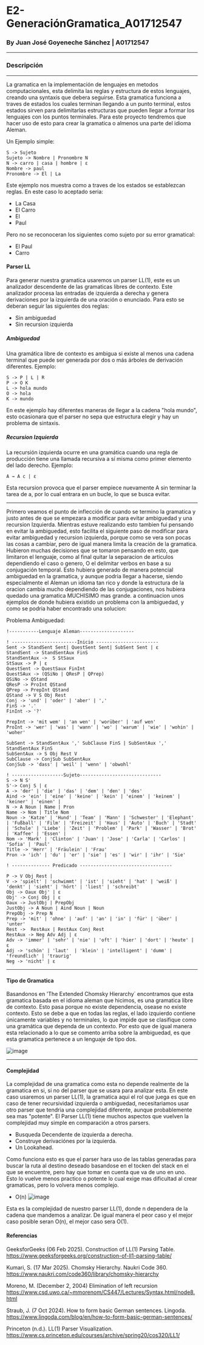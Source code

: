 # E2-GeneraciónGramatica_A01712547
### By Juan José Goyeneche Sánchez | A01712547
---------------------------------------------
### Descripción
--------------------------
La gramatica en la implementación de lenguajes en metodos computacionales, esta delimita las reglas y estructura de estos lenguajes, creando una syntaxis que debera seguirse. Esta gramatica funciona a traves de estados los cuales terminan llegando a un punto terminal, estos estados sirven para delimitarlas estructuras que pueden llegar a formar los lenguajes con los puntos terminales. Para este proyecto tendremos que hacer uso de esto para crear la gramatica o almenos una parte del idioma Aleman.

Un Ejemplo simple:
```
S -> Sujeto
Sujeto -> Nombre | Pronombre N
N -> carro | casa | hombre | ε
Nombre -> paul
Pronombre -> El | La 
```
Este ejemplo nos muestra como a traves de los estados se establezcan reglas.  En este caso lo aceptado seria: 
  * La Casa
  * El Carro
  * El
  * Paul
    
Pero no se reconoceran los siguientes como sujeto por su error gramatical:
  * El Paul
  * Carro 

#### Parser LL
 Para generar nuestra gramatica usaremos un parser LL(1), este es un analizador descendente de las gramaticas libres de contexto. Este analizador procesa las entradas de izquierda a derecha y genera derivaciones por la izquierda de una oración o enunciado. Para esto se deberan seguir las siguientes dos reglas: 
  * Sin ambiguedad
  * Sin recursion izquierda
##### Ambiguedad 
Una gramática libre de contexto es ambigua si existe al menos una cadena terminal que puede ser generada por dos o más árboles de derivación diferentes. 
Ejemplo: 
```
S -> P | L | R
P -> O K
L -> hola mundo
O -> hola
K -> mundo
```
En este ejemplo hay diferentes maneras de llegar a la cadena "hola mundo", esto ocasionara que el parser no sepa que estructura elegir y hay un problema de sintaxis.

##### Recursion Izquierda
La recursión izquierda ocurre en una gramática cuando una regla de producción tiene una llamada recursiva a sí misma como primer elemento del lado derecho.
Ejemplo: 
```
A → A c | ε
```
Esta recursion provoca que el parser empiece nuevamente A sin terminar la tarea de a, por lo cual entrara en un bucle, lo que se busca evitar.

------------------------------
Primero veamos el punto de inflección de cuando se termino la gramatica y justo antes de que se empezara a modificar para evitar ambiguedad y una recursion Izquierda. Mientras estuve realizando esto tambien fui pensando en evitar la ambiguedad, esto facilita el siguiente paso de modificar para evitar ambiguedad y recursion izquierda, porque como se vera son pocas las cosas a cambiar, pero de igual manera limita la creación de la gramatica. Hubieron muchas decisiones que se tomaron pensando en esto, que limitaron el lenguaje, como al final quitar la separacion de articulos dependiendo el caso o genero, O el delimitar verbos en base a su conjugación temporal. Esto hubiera generado de manera potencial ambiguedad en la gramatica, y aunque podria llegar a hacerse, siendo especialmente el Aleman un idioma tan rico y donde la estructura de la oracion cambia mucho dependiendo de las conjugaciones, nos hubiera quedado una gramatica MUCHISIMO mas grande. a continuacion unos ejemplos de donde hubiera existido un problema con la ambiguedad, y como se podria haber encontrado una solucion:

Problema Ambiguedad: 

 ```
 !-----------Lenguaje Aleman--------------------

! ------------------------Inicio -----------------------
Sent -> StandSent Sent| QuestSent Sent| SubSent Sent | ε
StandSent -> StandSentAux FinS
StandSentAux ->  S StSaux
StSaux -> P | ε
QuestSent -> QuestSaux FinInt
QuestSAux -> (QSiNo | QResP | QPrep)
QSiNo -> QStand
QResP -> ProInt QStand
QPrep -> PrepInt QStand
QStand -> V S Obj Rest
Conj -> 'und' | 'oder' | 'aber' | ','
FinS -> '.'
FinInt -> '?'

PrepInt -> 'mit wem' | 'an wen' | 'worüber' | 'auf wen'
ProInt -> 'wer' | 'was' | 'wann' | 'wo' | 'warum' | 'wie' | 'wohin' | 'woher'

SubSent -> StandSentAux ',' SubClause FinS | SubSentAux ',' StandSentAux FinS
SubSentAux -> S Obj Rest V
SubClause -> ConjSub SubSentAux
ConjSub -> 'dass' | 'weil' | 'wenn' | 'obwohl'

! -------------------Sujeto------------------------------
S -> N S'  
S'-> Conj S | ε
A -> 'der' | 'die' | 'das' | 'dem' | 'den' | 'des'
Aind -> 'ein' | 'eine' | 'keine' | 'kein' | 'einem' | 'keinem' | 'keiner' | 'einen' | 
N -> A Noun | Name | Pron
Name -> Nom | Title Nom
Noun -> 'Katze' | 'Hund' | 'Team' | 'Mann' | 'Schwester' | 'Elephant' | 'Fußball' | 'Film' | 'Freizeit' | 'Haus' | 'Auto' | 'Buch' | 'Stadt' | 'Schule' | 'Liebe' | 'Zeit' | 'Problem' | 'Park' | 'Wasser' | 'Brot' | 'Kaffee' | 'Essen' |
Nom -> 'Mark' | 'Clinton' | 'Juan' | 'Jose' | 'Carla' | 'Carlos' | 'Sofia' | 'Paul'
Title -> 'Herr' | 'Fräulein' | 'Frau'
Pron -> 'ich' | 'du' | 'er' | 'sie' | 'es' | 'wir' | 'ihr' | 'Sie'

! -------------- Predicado ----------------------------------

P -> V Obj Rest | 
V -> 'spielt' | 'schwimmt' | 'ist' | 'sieht' | 'hat' | 'weiß' | 'denkt' | 'sieht' | 'hört' | 'liest' | 'schreibt' 
Obj -> Oaux Obj' | ε
Obj' -> Conj Obj | ε
Oaux -> JustObj | PrepObj
JustObj -> A Noun | Aind Noun | Noun
PrepObj -> Prep N
Prep -> 'mit' | 'ohne' | 'auf' | 'an' | 'in' | 'für' | 'über' | 'unter'
Rest ->  RestAux | RestAux Conj Rest
RestAux -> Neg Adv Adj | ε
Adv -> 'immer' | 'sehr' | 'nie' | 'oft' | 'hier' | 'dort' | 'heute' | ε
Adj -> 'schön' | 'laut'  | 'klein' | 'intelligent' | 'dumm' | 'freundlich' | 'traurig'
Neg -> 'nicht' | ε
 ```
-----------------------------------
#### Tipo de Gramatica
Basandonos en 'The Extended Chomsky Hierarchy´ encontramos que esta gramatica basada en el idioma aleman que hicimos, es una gramatica libre de contexto. Esto pasa porque no existe dependencia, osease no existe contexto.  Esto se debe a que en todas las reglas, el lado izquierdo contiene únicamente variables y no terminales, lo que impide que se clasifique como una gramática que dependa de un contexto. Por esto que de igual manera esta relacionado a lo que se comento arriba sobre la ambiguedad, es que esta gramatica pertenece a un lenguaje de tipo dos.

![image](https://github.com/user-attachments/assets/84603bf9-4776-4837-a3ce-d35d35d116be)

--------------------------------------
#### Complejidad
La complejidad de una gramatica como esta no depende realmente de la gramatica en si, si no del parser que se usara para analizar esta. En este caso usaremos un parser LL(1), la gramatica aqui el rol que juega es que en caso de tener recursividad izquierda o ambiguedad, necesitariamos usar otro parser que tendria una complejidad diferente, aunque probablemente sea mas "potente". El Parser LL(1) tiene muchos aspectos que vuelven la complejidad muy simple en comparación a otros parsers.
 * Busqueda Decendente de izquierda a derecha.
 * Construye derivaciónes por la izquierda.
 * Un Lookahead.
   
Como funciona esto es que el parser hara uso de las tablas generadas para buscar la ruta al destino deseado basandose en el tocken del stack en el que se encuentre, pero hay que tomar en cuenta que va de uno en uno. Esto lo vuelve menos practico o potente lo cual exige mas dificultad al crear gramaticas, pero lo volvera menos complejo. 
* O(n)
![image](https://github.com/user-attachments/assets/a1ce8dba-a48e-4db5-8018-7dbf1398abf6)

Esta es la complejidad de nuestro parser LL(1), donde n dependera de la cadena que mandemos a analizar. De igual manera el peor caso y el mejor caso posible seran O(n), el mejor caso sera O(1).

#### Referencias
GeeksforGeeks (06 Feb 2025). Construction of LL(1) Parsing Table. https://www.geeksforgeeks.org/construction-of-ll1-parsing-table/


Kumari, S. (17 Mar 2025). Chomsky Hierarchy. Naukri Code 360. https://www.naukri.com/code360/library/chomsky-hierarchy


Moreno, M. (December 2, 2004) Elimination of left recursion https://www.csd.uwo.ca/~mmorenom/CS447/Lectures/Syntax.html/node8.html


Straub, J. (7 Oct 2024). How to form basic German sentences. Lingoda. https://www.lingoda.com/blog/en/how-to-form-basic-german-sentences/


Princeton (n.d.). LL(1) Parser Visualization. https://www.cs.princeton.edu/courses/archive/spring20/cos320/LL1/
